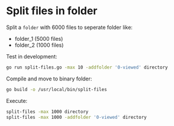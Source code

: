 # Split files in folder

Split a `folder` with 6000 files to seperate folder like:

* folder_1 (5000 files)
* folder_2 (1000 files)

Test in development:

```bash
go run split-files.go -max 10 -addfolder '0-viewed' directory
```

Compile and move to binary folder:

```bash
go build -o /usr/local/bin/split-files
```

Execute:

```bash
split-files -max 1000 directory
split-files -max 1000 -addfolder '0-viewed' directory
```
